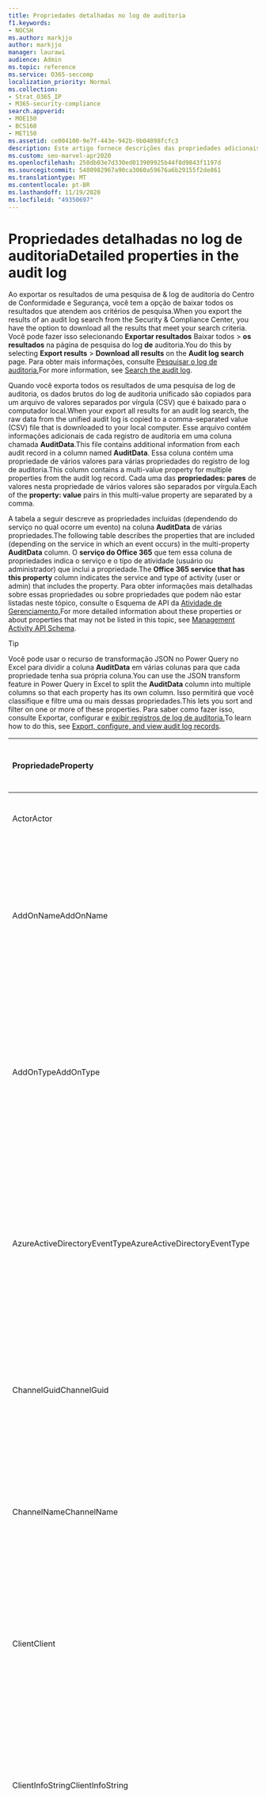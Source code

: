 ```yaml
---
title: Propriedades detalhadas no log de auditoria
f1.keywords:
- NOCSH
ms.author: markjjo
author: markjjo
manager: laurawi
audience: Admin
ms.topic: reference
ms.service: O365-seccomp
localization_priority: Normal
ms.collection:
- Strat_O365_IP
- M365-security-compliance
search.appverid:
- MOE150
- BCS160
- MET150
ms.assetid: ce004100-9e7f-443e-942b-9b04098fcfc3
description: Este artigo fornece descrições das propriedades adicionais incluídas ao exportar resultados para um registro de log de auditoria do Office 365.
ms.custom: seo-marvel-apr2020
ms.openlocfilehash: 250db03e7d330ed013909925b44f8d9843f1197d
ms.sourcegitcommit: 5480982967a90ca3060a59676a6b29155f2de861
ms.translationtype: MT
ms.contentlocale: pt-BR
ms.lasthandoff: 11/19/2020
ms.locfileid: "49350697"
---
```

# <a name="detailed-properties-in-the-audit-log"></a><span data-ttu-id="c4bb5-103">Propriedades detalhadas no log de auditoria</span><span class="sxs-lookup"><span data-stu-id="c4bb5-103">Detailed properties in the audit log</span></span>

<span data-ttu-id="c4bb5-104">Ao exportar os resultados de uma pesquisa de & log de auditoria do Centro de Conformidade e Segurança, você tem a opção de baixar todos os resultados que atendem aos critérios de pesquisa.</span><span class="sxs-lookup"><span data-stu-id="c4bb5-104">When you export the results of an audit log search from the Security & Compliance Center, you have the option to download all the results that meet your search criteria.</span></span> <span data-ttu-id="c4bb5-105">Você pode fazer isso selecionando **Exportar resultados** Baixar todos \> **os resultados** na página de pesquisa do log **de** auditoria.</span><span class="sxs-lookup"><span data-stu-id="c4bb5-105">You do this by selecting **Export results** \> **Download all results** on the **Audit log search** page.</span></span> <span data-ttu-id="c4bb5-106">Para obter mais informações, consulte [Pesquisar o log de auditoria.](search-the-audit-log-in-security-and-compliance.md)</span><span class="sxs-lookup"><span data-stu-id="c4bb5-106">For more information, see [Search the audit log](search-the-audit-log-in-security-and-compliance.md).</span></span>
  
 <span data-ttu-id="c4bb5-107">Quando você exporta todos os resultados de uma pesquisa de log de auditoria, os dados brutos do log de auditoria unificado são copiados para um arquivo de valores separados por vírgula (CSV) que é baixado para o computador local.</span><span class="sxs-lookup"><span data-stu-id="c4bb5-107">When your export all results for an audit log search, the raw data from the unified audit log is copied to a comma-separated value (CSV) file that is downloaded to your local computer.</span></span> <span data-ttu-id="c4bb5-108">Esse arquivo contém informações adicionais de cada registro de auditoria em uma coluna chamada **AuditData**.</span><span class="sxs-lookup"><span data-stu-id="c4bb5-108">This file contains additional information from each audit record in a column named **AuditData**.</span></span> <span data-ttu-id="c4bb5-109">Essa coluna contém uma propriedade de vários valores para várias propriedades do registro de log de auditoria.</span><span class="sxs-lookup"><span data-stu-id="c4bb5-109">This column contains a multi-value property for multiple properties from the audit log record.</span></span> <span data-ttu-id="c4bb5-110">Cada uma das **propriedades: pares** de valores nesta propriedade de vários valores são separados por vírgula.</span><span class="sxs-lookup"><span data-stu-id="c4bb5-110">Each of the **property: value** pairs in this multi-value property are separated by a comma.</span></span> 
  
<span data-ttu-id="c4bb5-111">A tabela a seguir descreve as propriedades incluídas (dependendo do serviço no qual ocorre um evento) na coluna **AuditData** de várias propriedades.</span><span class="sxs-lookup"><span data-stu-id="c4bb5-111">The following table describes the properties that are included (depending on the service in which an event occurs) in the multi-property **AuditData** column.</span></span> <span data-ttu-id="c4bb5-112">O **serviço do Office 365** que tem essa coluna de propriedades indica o serviço e o tipo de atividade (usuário ou administrador) que inclui a propriedade.</span><span class="sxs-lookup"><span data-stu-id="c4bb5-112">The **Office 365 service that has this property** column indicates the service and type of activity (user or admin) that includes the property.</span></span> <span data-ttu-id="c4bb5-113">Para obter informações mais detalhadas sobre essas propriedades ou sobre propriedades que podem não estar listadas neste tópico, consulte o Esquema de API da [Atividade de Gerenciamento.](https://go.microsoft.com/fwlink/p/?LinkId=717993)</span><span class="sxs-lookup"><span data-stu-id="c4bb5-113">For more detailed information about these properties or about properties that may not be listed in this topic, see [Management Activity API Schema](https://go.microsoft.com/fwlink/p/?LinkId=717993).</span></span>
  
> [!TIP]
> <span data-ttu-id="c4bb5-114">Você pode usar o recurso de transformação JSON no Power Query no Excel para dividir a coluna **AuditData** em várias colunas para que cada propriedade tenha sua própria coluna.</span><span class="sxs-lookup"><span data-stu-id="c4bb5-114">You can use the JSON transform feature in Power Query in Excel to split the **AuditData** column into multiple columns so that each property has its own column.</span></span> <span data-ttu-id="c4bb5-115">Isso permitirá que você classifique e filtre uma ou mais dessas propriedades.</span><span class="sxs-lookup"><span data-stu-id="c4bb5-115">This lets you sort and filter on one or more of these properties.</span></span> <span data-ttu-id="c4bb5-116">Para saber como fazer isso, consulte Exportar, configurar e [exibir registros de log de auditoria.](export-view-audit-log-records.md)</span><span class="sxs-lookup"><span data-stu-id="c4bb5-116">To learn how to do this, see [Export, configure, and view audit log records](export-view-audit-log-records.md).</span></span> 
  
|<span data-ttu-id="c4bb5-117">**Propriedade**</span><span class="sxs-lookup"><span data-stu-id="c4bb5-117">**Property**</span></span>|<span data-ttu-id="c4bb5-118">**Descrição**</span><span class="sxs-lookup"><span data-stu-id="c4bb5-118">**Description**</span></span>|<span data-ttu-id="c4bb5-119">**Serviço do Microsoft 365 que tem essa propriedade**</span><span class="sxs-lookup"><span data-stu-id="c4bb5-119">**Microsoft 365 service that has this property**</span></span>|
|:-----|:-----|:-----|
|<span data-ttu-id="c4bb5-120">Actor</span><span class="sxs-lookup"><span data-stu-id="c4bb5-120">Actor</span></span>|<span data-ttu-id="c4bb5-121">O usuário ou a conta de serviço que realizou a ação.</span><span class="sxs-lookup"><span data-stu-id="c4bb5-121">The user or service account that performed the action.</span></span>|<span data-ttu-id="c4bb5-122">Azure Active Directory</span><span class="sxs-lookup"><span data-stu-id="c4bb5-122">Azure Active Directory</span></span>|
|<span data-ttu-id="c4bb5-123">AddOnName</span><span class="sxs-lookup"><span data-stu-id="c4bb5-123">AddOnName</span></span>|<span data-ttu-id="c4bb5-124">O nome de um complemento que foi adicionado, removido ou atualizado em uma equipe.</span><span class="sxs-lookup"><span data-stu-id="c4bb5-124">The name of an add-on that was added, removed, or updated in a team.</span></span> <span data-ttu-id="c4bb5-125">O tipo de complementos no Microsoft Teams é um bot, um conector ou uma guia.</span><span class="sxs-lookup"><span data-stu-id="c4bb5-125">The type of add-ons in Microsoft Teams is a bot, a connector, or a tab.</span></span>|<span data-ttu-id="c4bb5-126">Microsoft Teams</span><span class="sxs-lookup"><span data-stu-id="c4bb5-126">Microsoft Teams</span></span>|
|<span data-ttu-id="c4bb5-127">AddOnType</span><span class="sxs-lookup"><span data-stu-id="c4bb5-127">AddOnType</span></span>|<span data-ttu-id="c4bb5-128">O tipo de um complemento que foi adicionado, removido ou atualizado em uma equipe.</span><span class="sxs-lookup"><span data-stu-id="c4bb5-128">The type of an add-on that was added, removed, or updated in a team.</span></span> <span data-ttu-id="c4bb5-129">Os valores a seguir indicam o tipo de complemento.</span><span class="sxs-lookup"><span data-stu-id="c4bb5-129">The following values indicate the type of add-on.</span></span>  <br/> <span data-ttu-id="c4bb5-130">**1** - Indica um bot.</span><span class="sxs-lookup"><span data-stu-id="c4bb5-130">**1** - Indicates a bot.</span></span><br/> <span data-ttu-id="c4bb5-131">**2** - Indica um conector.</span><span class="sxs-lookup"><span data-stu-id="c4bb5-131">**2** - Indicates a connector.</span></span><br/> <span data-ttu-id="c4bb5-132">**3** - Indica uma guia.</span><span class="sxs-lookup"><span data-stu-id="c4bb5-132">**3** - Indicates a tab.</span></span>|<span data-ttu-id="c4bb5-133">Microsoft Teams</span><span class="sxs-lookup"><span data-stu-id="c4bb5-133">Microsoft Teams</span></span>|
|<span data-ttu-id="c4bb5-134">AzureActiveDirectoryEventType</span><span class="sxs-lookup"><span data-stu-id="c4bb5-134">AzureActiveDirectoryEventType</span></span>|<span data-ttu-id="c4bb5-135">O tipo de evento do Azure Active Directory.</span><span class="sxs-lookup"><span data-stu-id="c4bb5-135">The type of Azure Active Directory event.</span></span> <span data-ttu-id="c4bb5-136">Os valores a seguir indicam o tipo de evento.</span><span class="sxs-lookup"><span data-stu-id="c4bb5-136">The following values indicate the type of event.</span></span>  <br/> <span data-ttu-id="c4bb5-137">**0** - Indica um evento de logon da conta.</span><span class="sxs-lookup"><span data-stu-id="c4bb5-137">**0** - Indicates an account login event.</span></span><br/> <span data-ttu-id="c4bb5-138">**1** - Indica um evento de segurança de aplicativo do Azure.</span><span class="sxs-lookup"><span data-stu-id="c4bb5-138">**1** - Indicates an Azure application security event.</span></span>|<span data-ttu-id="c4bb5-139">Azure Active Directory</span><span class="sxs-lookup"><span data-stu-id="c4bb5-139">Azure Active Directory</span></span>|
|<span data-ttu-id="c4bb5-140">ChannelGuid</span><span class="sxs-lookup"><span data-stu-id="c4bb5-140">ChannelGuid</span></span>|<span data-ttu-id="c4bb5-141">A ID de um canal do Microsoft Teams.</span><span class="sxs-lookup"><span data-stu-id="c4bb5-141">The ID of a Microsoft Teams channel.</span></span> <span data-ttu-id="c4bb5-142">A equipe em que o canal está localizado é identificada pelas **propriedades TeamName** e **TeamGuid.**</span><span class="sxs-lookup"><span data-stu-id="c4bb5-142">The team that the channel is located in is identified by the **TeamName** and **TeamGuid** properties.</span></span>|<span data-ttu-id="c4bb5-143">Microsoft Teams</span><span class="sxs-lookup"><span data-stu-id="c4bb5-143">Microsoft Teams</span></span>|
|<span data-ttu-id="c4bb5-144">ChannelName</span><span class="sxs-lookup"><span data-stu-id="c4bb5-144">ChannelName</span></span>|<span data-ttu-id="c4bb5-145">O nome de um canal do Microsoft Teams.</span><span class="sxs-lookup"><span data-stu-id="c4bb5-145">The name of a Microsoft Teams channel.</span></span> <span data-ttu-id="c4bb5-146">A equipe em que o canal está localizado é identificada pelas **propriedades TeamName** e **TeamGuid.**</span><span class="sxs-lookup"><span data-stu-id="c4bb5-146">The team that the channel is located in is identified by the **TeamName** and **TeamGuid** properties.</span></span>|<span data-ttu-id="c4bb5-147">Microsoft Teams</span><span class="sxs-lookup"><span data-stu-id="c4bb5-147">Microsoft Teams</span></span>|
|<span data-ttu-id="c4bb5-148">Client</span><span class="sxs-lookup"><span data-stu-id="c4bb5-148">Client</span></span>|<span data-ttu-id="c4bb5-149">O dispositivo cliente, o sistema operacional do dispositivo e o navegador do dispositivo usados para o evento de logon (por exemplo, Nokia Lumia 920; Windows Phone 8; IE Mobile 11).</span><span class="sxs-lookup"><span data-stu-id="c4bb5-149">The client device, the device OS, and the device browser used for the login event (for example, Nokia Lumia 920; Windows Phone 8; IE Mobile 11).</span></span>|<span data-ttu-id="c4bb5-150">Azure Active Directory</span><span class="sxs-lookup"><span data-stu-id="c4bb5-150">Azure Active Directory</span></span>|
|<span data-ttu-id="c4bb5-151">ClientInfoString</span><span class="sxs-lookup"><span data-stu-id="c4bb5-151">ClientInfoString</span></span>|<span data-ttu-id="c4bb5-152">Informações sobre o cliente de email que foi usado para executar a operação, como uma versão do navegador, a versão do Outlook e informações do dispositivo móvel</span><span class="sxs-lookup"><span data-stu-id="c4bb5-152">Information about the email client that was used to perform the operation, such as a browser version, Outlook version, and mobile device information</span></span>|<span data-ttu-id="c4bb5-153">Exchange (atividade da caixa de correio)</span><span class="sxs-lookup"><span data-stu-id="c4bb5-153">Exchange (mailbox activity)</span></span>|
|<span data-ttu-id="c4bb5-154">ClientIP</span><span class="sxs-lookup"><span data-stu-id="c4bb5-154">ClientIP</span></span>|<span data-ttu-id="c4bb5-155">O endereço IP do dispositivo que foi usado quando a atividade foi registrada.</span><span class="sxs-lookup"><span data-stu-id="c4bb5-155">The IP address of the device that was used when the activity was logged.</span></span> <span data-ttu-id="c4bb5-156">O endereço IP é exibido em um formato de endereço IPv4 ou IPv6.</span><span class="sxs-lookup"><span data-stu-id="c4bb5-156">The IP address is displayed in either an IPv4 or IPv6 address format.</span></span><br/><br/> <span data-ttu-id="c4bb5-157">Para alguns serviços, o valor exibido nessa propriedade pode ser o endereço IP de um aplicativo confiável (por exemplo, Office em aplicativos Web) chamando o serviço em nome de um usuário e não o endereço IP do dispositivo usado por quem realizou a atividade.</span><span class="sxs-lookup"><span data-stu-id="c4bb5-157">For some services, the value displayed in this property might be the IP address for a trusted application (for example, Office on the web apps) calling into the service on behalf of a user and not the IP address of the device used by person who performed the activity.</span></span> <br/><br/><span data-ttu-id="c4bb5-158">Além disso, para atividade de administrador (ou atividade executada por uma conta do sistema) para eventos relacionados ao Azure Active Directory, o endereço IP não é registrado e o valor da propriedade ClientIP é `null` .</span><span class="sxs-lookup"><span data-stu-id="c4bb5-158">Also, for admin activity (or activity performed by a system account) for Azure Active Directory-related events, the IP address isn't logged and the value for the ClientIP property is `null`.</span></span> |<span data-ttu-id="c4bb5-159">Azure Active Directory, Exchange, SharePoint</span><span class="sxs-lookup"><span data-stu-id="c4bb5-159">Azure Active Directory, Exchange, SharePoint</span></span>|
|<span data-ttu-id="c4bb5-160">CreationTime</span><span class="sxs-lookup"><span data-stu-id="c4bb5-160">CreationTime</span></span>|<span data-ttu-id="c4bb5-161">A data e hora no Tempo Universal Coordenado (UTC) de quando o usuário realizou a atividade.</span><span class="sxs-lookup"><span data-stu-id="c4bb5-161">The date and time in Coordinated Universal Time (UTC) when the user performed the activity.</span></span>|<span data-ttu-id="c4bb5-162">Todos</span><span class="sxs-lookup"><span data-stu-id="c4bb5-162">All</span></span>|
|<span data-ttu-id="c4bb5-163">DestinationFileExtension</span><span class="sxs-lookup"><span data-stu-id="c4bb5-163">DestinationFileExtension</span></span>|<span data-ttu-id="c4bb5-164">A extensão de um arquivo que foi copiado ou movido.</span><span class="sxs-lookup"><span data-stu-id="c4bb5-164">The file extension of a file that is copied or moved.</span></span> <span data-ttu-id="c4bb5-165">Essa propriedade é exibida apenas para as atividades de usuário FileCopied e FileMoved.</span><span class="sxs-lookup"><span data-stu-id="c4bb5-165">This property is displayed only for the FileCopied and FileMoved user activities.</span></span>|<span data-ttu-id="c4bb5-166">SharePoint</span><span class="sxs-lookup"><span data-stu-id="c4bb5-166">SharePoint</span></span>|
|<span data-ttu-id="c4bb5-167">DestinationFileName</span><span class="sxs-lookup"><span data-stu-id="c4bb5-167">DestinationFileName</span></span>|<span data-ttu-id="c4bb5-168">O nome do arquivo é copiado ou movido.</span><span class="sxs-lookup"><span data-stu-id="c4bb5-168">The name of the file is copied or moved.</span></span> <span data-ttu-id="c4bb5-169">Essa propriedade é exibida apenas para as ações FileCopied e FileMoved.</span><span class="sxs-lookup"><span data-stu-id="c4bb5-169">This property is displayed only for the FileCopied and FileMoved actions.</span></span>|<span data-ttu-id="c4bb5-170">SharePoint</span><span class="sxs-lookup"><span data-stu-id="c4bb5-170">SharePoint</span></span>|
|<span data-ttu-id="c4bb5-171">DestinationRelativeUrl</span><span class="sxs-lookup"><span data-stu-id="c4bb5-171">DestinationRelativeUrl</span></span>|<span data-ttu-id="c4bb5-172">A URL da pasta de destino em que um arquivo é copiado ou movido.</span><span class="sxs-lookup"><span data-stu-id="c4bb5-172">The URL of the destination folder where a file is copied or moved.</span></span> <span data-ttu-id="c4bb5-173">A combinação dos valores para **SiteURL**, **DestinationRelativeURL** e a propriedade **DestinationFileName** é igual ao valor da propriedade **ObjectID,** que é o nome do caminho completo para o arquivo que foi copiado.</span><span class="sxs-lookup"><span data-stu-id="c4bb5-173">The combination of the values for the **SiteURL**, the **DestinationRelativeURL**, and the **DestinationFileName** property is the same as the value for the **ObjectID** property, which is the full path name for the file that was copied.</span></span> <span data-ttu-id="c4bb5-174">Essa propriedade é exibida apenas para as atividades de usuário FileCopied e FileMoved.</span><span class="sxs-lookup"><span data-stu-id="c4bb5-174">This property is displayed only for the FileCopied and FileMoved user activities.</span></span>|<span data-ttu-id="c4bb5-175">SharePoint</span><span class="sxs-lookup"><span data-stu-id="c4bb5-175">SharePoint</span></span>|
|<span data-ttu-id="c4bb5-176">EventSource</span><span class="sxs-lookup"><span data-stu-id="c4bb5-176">EventSource</span></span>|<span data-ttu-id="c4bb5-177">Identifica que um evento ocorreu no SharePoint.</span><span class="sxs-lookup"><span data-stu-id="c4bb5-177">Identifies that an event occurred in SharePoint.</span></span> <span data-ttu-id="c4bb5-178">Os valores possíveis **são SharePoint** e **ObjectModel**.</span><span class="sxs-lookup"><span data-stu-id="c4bb5-178">Possible values are **SharePoint** and **ObjectModel**.</span></span>|<span data-ttu-id="c4bb5-179">SharePoint</span><span class="sxs-lookup"><span data-stu-id="c4bb5-179">SharePoint</span></span>|
|<span data-ttu-id="c4bb5-180">ExternalAccess</span><span class="sxs-lookup"><span data-stu-id="c4bb5-180">ExternalAccess</span></span>|<span data-ttu-id="c4bb5-181">Para atividades de administrador do Exchange, especifica se o cmdlet foi executado por um usuário em sua organização, pela equipe de datacenter da Microsoft ou por uma conta de serviço de datacenter ou por um administrador delegado.</span><span class="sxs-lookup"><span data-stu-id="c4bb5-181">For Exchange admin activity, specifies whether the cmdlet was run by a user in your organization, by Microsoft datacenter personnel or a datacenter service account, or by a delegated administrator.</span></span> <span data-ttu-id="c4bb5-182">O valor **Falso** indica que o cmdlet foi executado por alguém em sua organização.</span><span class="sxs-lookup"><span data-stu-id="c4bb5-182">The value **False** indicates that the cmdlet was run by someone in your organization.</span></span> <span data-ttu-id="c4bb5-183">O valor **Verdadeiro** indica que o cmdlet foi executado pela equipe do datacenter, por uma conta de serviço do datacenter ou por um administrador delegado.</span><span class="sxs-lookup"><span data-stu-id="c4bb5-183">The value **True** indicates that the cmdlet was run by datacenter personnel, a datacenter service account, or a delegated administrator.</span></span>  <br/> <span data-ttu-id="c4bb5-184">Para atividades de caixa de correio do Exchange, especifica se uma caixa de correio foi acessada por um usuário fora da sua organização.</span><span class="sxs-lookup"><span data-stu-id="c4bb5-184">For Exchange mailbox activity, specifies whether a mailbox was accessed by a user outside your organization.</span></span>|<span data-ttu-id="c4bb5-185">Exchange</span><span class="sxs-lookup"><span data-stu-id="c4bb5-185">Exchange</span></span>|
|<span data-ttu-id="c4bb5-186">ExtendedProperties</span><span class="sxs-lookup"><span data-stu-id="c4bb5-186">ExtendedProperties</span></span>|<span data-ttu-id="c4bb5-187">As propriedades estendidas de um evento do Azure Active Directory.</span><span class="sxs-lookup"><span data-stu-id="c4bb5-187">The extended properties for an Azure Active Directory event.</span></span>|<span data-ttu-id="c4bb5-188">Azure Active Directory</span><span class="sxs-lookup"><span data-stu-id="c4bb5-188">Azure Active Directory</span></span>|
|<span data-ttu-id="c4bb5-189">ID</span><span class="sxs-lookup"><span data-stu-id="c4bb5-189">ID</span></span>|<span data-ttu-id="c4bb5-190">A ID da entrada do relatório.</span><span class="sxs-lookup"><span data-stu-id="c4bb5-190">The ID of the report entry.</span></span> <span data-ttu-id="c4bb5-191">A ID identifica exclusivamente a entrada do relatório.</span><span class="sxs-lookup"><span data-stu-id="c4bb5-191">The ID uniquely identifies the report entry.</span></span>|<span data-ttu-id="c4bb5-192">Todos</span><span class="sxs-lookup"><span data-stu-id="c4bb5-192">All</span></span>|
|<span data-ttu-id="c4bb5-193">InternalLogonType</span><span class="sxs-lookup"><span data-stu-id="c4bb5-193">InternalLogonType</span></span>|<span data-ttu-id="c4bb5-194">Reservado para uso interno.</span><span class="sxs-lookup"><span data-stu-id="c4bb5-194">Reserved for internal use.</span></span>|<span data-ttu-id="c4bb5-195">Exchange (atividade da caixa de correio)</span><span class="sxs-lookup"><span data-stu-id="c4bb5-195">Exchange (mailbox activity)</span></span>|
|<span data-ttu-id="c4bb5-196">ItemType</span><span class="sxs-lookup"><span data-stu-id="c4bb5-196">ItemType</span></span>|<span data-ttu-id="c4bb5-197">O tipo de objeto que foi acessado ou modificado.</span><span class="sxs-lookup"><span data-stu-id="c4bb5-197">The type of object that was accessed or modified.</span></span> <span data-ttu-id="c4bb5-198">Os valores **possíveis incluem File**, **Folder**, **Web**, **Site**, **Tenant** e **DocumentLibrary**.</span><span class="sxs-lookup"><span data-stu-id="c4bb5-198">Possible values include **File**, **Folder**, **Web**, **Site**, **Tenant**, and **DocumentLibrary**.</span></span>|<span data-ttu-id="c4bb5-199">SharePoint</span><span class="sxs-lookup"><span data-stu-id="c4bb5-199">SharePoint</span></span>|
|<span data-ttu-id="c4bb5-200">LoginStatus</span><span class="sxs-lookup"><span data-stu-id="c4bb5-200">LoginStatus</span></span>|<span data-ttu-id="c4bb5-201">Identifica falhas de logon que podem ter ocorrido.</span><span class="sxs-lookup"><span data-stu-id="c4bb5-201">Identifies login failures that might have occurred.</span></span>|<span data-ttu-id="c4bb5-202">Azure Active Directory</span><span class="sxs-lookup"><span data-stu-id="c4bb5-202">Azure Active Directory</span></span>|
|<span data-ttu-id="c4bb5-203">LogonType</span><span class="sxs-lookup"><span data-stu-id="c4bb5-203">LogonType</span></span>|<span data-ttu-id="c4bb5-204">O tipo de acesso à caixa de correio.</span><span class="sxs-lookup"><span data-stu-id="c4bb5-204">The type of mailbox access.</span></span> <span data-ttu-id="c4bb5-205">Os seguintes valores indicam o tipo de usuário que acessou a caixa de correio.</span><span class="sxs-lookup"><span data-stu-id="c4bb5-205">The following values indicate the type of user who accessed the mailbox.</span></span>  <br/><br/> <span data-ttu-id="c4bb5-206">**0** - Indica um proprietário de caixa de correio.</span><span class="sxs-lookup"><span data-stu-id="c4bb5-206">**0** - Indicates a mailbox owner.</span></span><br/> <span data-ttu-id="c4bb5-207">**1** - Indica um administrador.</span><span class="sxs-lookup"><span data-stu-id="c4bb5-207">**1** - Indicates an administrator.</span></span><br/> <span data-ttu-id="c4bb5-208">**2** - Indica um representante.</span><span class="sxs-lookup"><span data-stu-id="c4bb5-208">**2** - Indicates a delegate.</span></span> <br/><span data-ttu-id="c4bb5-209">**3** - Indica o serviço de transporte no datacenter da Microsoft.</span><span class="sxs-lookup"><span data-stu-id="c4bb5-209">**3** - Indicates the transport service in the Microsoft datacenter.</span></span><br/> <span data-ttu-id="c4bb5-210">**4** - Indica uma conta de serviço no datacenter da Microsoft.</span><span class="sxs-lookup"><span data-stu-id="c4bb5-210">**4** - Indicates a   service account in the Microsoft datacenter.</span></span> <br/><span data-ttu-id="c4bb5-211">**6** - Indica um administrador delegado.</span><span class="sxs-lookup"><span data-stu-id="c4bb5-211">**6** - Indicates a delegated administrator.</span></span>|<span data-ttu-id="c4bb5-212">Exchange (atividade da caixa de correio)</span><span class="sxs-lookup"><span data-stu-id="c4bb5-212">Exchange (mailbox activity)</span></span>|
|<span data-ttu-id="c4bb5-213">MailboxGuid</span><span class="sxs-lookup"><span data-stu-id="c4bb5-213">MailboxGuid</span></span>|<span data-ttu-id="c4bb5-214">O GUID do Exchange da caixa de correio que foi acessada.</span><span class="sxs-lookup"><span data-stu-id="c4bb5-214">The Exchange GUID of the mailbox that was accessed.</span></span>|<span data-ttu-id="c4bb5-215">Exchange (atividade da caixa de correio)</span><span class="sxs-lookup"><span data-stu-id="c4bb5-215">Exchange (mailbox activity)</span></span>|
|<span data-ttu-id="c4bb5-216">MailboxOwnerUPN</span><span class="sxs-lookup"><span data-stu-id="c4bb5-216">MailboxOwnerUPN</span></span>|<span data-ttu-id="c4bb5-217">O endereço de email da pessoa que possui a caixa de correio que foi acessada.</span><span class="sxs-lookup"><span data-stu-id="c4bb5-217">The email address of the person who owns the mailbox that was accessed.</span></span>|<span data-ttu-id="c4bb5-218">Exchange (atividade da caixa de correio)</span><span class="sxs-lookup"><span data-stu-id="c4bb5-218">Exchange (mailbox activity)</span></span>|
|<span data-ttu-id="c4bb5-219">Members</span><span class="sxs-lookup"><span data-stu-id="c4bb5-219">Members</span></span>|<span data-ttu-id="c4bb5-220">Lista os usuários que foram adicionados ou removidos de uma equipe.</span><span class="sxs-lookup"><span data-stu-id="c4bb5-220">Lists the users that have been added or removed from a team.</span></span> <span data-ttu-id="c4bb5-221">Os valores a seguir indicam o tipo de função atribuída ao usuário.</span><span class="sxs-lookup"><span data-stu-id="c4bb5-221">The following values indicate the Role type assigned to the user.</span></span>  <br/><br/> <span data-ttu-id="c4bb5-222">**1** - Indica a função de Proprietário.</span><span class="sxs-lookup"><span data-stu-id="c4bb5-222">**1** - Indicates  the Owner role.</span></span><br/> <span data-ttu-id="c4bb5-223">**2** – Indica a função de Membro.</span><span class="sxs-lookup"><span data-stu-id="c4bb5-223">**2** - Indicates the Member role.</span></span><br/> <span data-ttu-id="c4bb5-224">**3** – Indica a função de Convidado.</span><span class="sxs-lookup"><span data-stu-id="c4bb5-224">**3** - Indicates the Guest role.</span></span> <br/><br/><span data-ttu-id="c4bb5-225">A propriedade Membros inclui também o nome da sua organização e o endereço de email do membro.</span><span class="sxs-lookup"><span data-stu-id="c4bb5-225">The Members property also includes the name of your organization, and the member's email address.</span></span>|<span data-ttu-id="c4bb5-226">Microsoft Teams</span><span class="sxs-lookup"><span data-stu-id="c4bb5-226">Microsoft Teams</span></span>|
|<span data-ttu-id="c4bb5-227">ModifiedProperties (Name, NewValue, OldValue)</span><span class="sxs-lookup"><span data-stu-id="c4bb5-227">ModifiedProperties (Name, NewValue, OldValue)</span></span>|<span data-ttu-id="c4bb5-228">A propriedade está incluída para eventos de administrador, como adicionar um usuário como membro de um site ou grupo de administradores de um conjunto de sites.</span><span class="sxs-lookup"><span data-stu-id="c4bb5-228">The property is included for admin events, such as adding a user as a member of a site or a site collection admin group.</span></span> <span data-ttu-id="c4bb5-229">A propriedade inclui o nome da propriedade que foi modificada (por exemplo, o grupo Administrador do Site) o novo valor da propriedade modificada (como o usuário que foi adicionado como administrador do site e o valor anterior do objeto modificado.</span><span class="sxs-lookup"><span data-stu-id="c4bb5-229">The property includes the name of the property that was modified (for example, the Site Admin group) the new value of the modified property (such the user who was added as a site admin, and the previous value of the modified object.</span></span>|<span data-ttu-id="c4bb5-230">Todos (atividade do administrador)</span><span class="sxs-lookup"><span data-stu-id="c4bb5-230">All (admin activity)</span></span>|
|<span data-ttu-id="c4bb5-231">ObjectId</span><span class="sxs-lookup"><span data-stu-id="c4bb5-231">ObjectId</span></span>|<span data-ttu-id="c4bb5-232">Para o log de auditoria do administrador do Exchange, o nome do objeto que foi modificado pelo cmdlet.</span><span class="sxs-lookup"><span data-stu-id="c4bb5-232">For Exchange admin audit logging, the name of the object that was modified by the cmdlet.</span></span>  <br/> <span data-ttu-id="c4bb5-233">Para atividades do SharePoint, o nome do caminho da URL completo do arquivo ou pasta acessado por um usuário.</span><span class="sxs-lookup"><span data-stu-id="c4bb5-233">For SharePoint activity, the full URL path name of the file or folder accessed by a user.</span></span>  <br/> <span data-ttu-id="c4bb5-234">Para a atividade do Azure AD, o nome da conta de usuário que foi modificada.</span><span class="sxs-lookup"><span data-stu-id="c4bb5-234">For Azure AD activity, the name of the user account that was modified.</span></span>|<span data-ttu-id="c4bb5-235">Todos</span><span class="sxs-lookup"><span data-stu-id="c4bb5-235">All</span></span>|
|<span data-ttu-id="c4bb5-236">Operation</span><span class="sxs-lookup"><span data-stu-id="c4bb5-236">Operation</span></span>|<span data-ttu-id="c4bb5-237">O nome do usuário ou atividade administrativa.</span><span class="sxs-lookup"><span data-stu-id="c4bb5-237">The name of the user or admin activity.</span></span> <span data-ttu-id="c4bb5-238">O valor dessa propriedade corresponde ao valor que foi selecionado na lista de **Atividades.**</span><span class="sxs-lookup"><span data-stu-id="c4bb5-238">The value of this property corresponds to the value that was selected in the **Activities** drop down list.</span></span> <span data-ttu-id="c4bb5-239">Se **Mostrar resultados de todas as atividades** tiver sido selecionado, o relatório incluirá entradas para todas as atividades de usuários e administradores para todos os serviços.</span><span class="sxs-lookup"><span data-stu-id="c4bb5-239">If **Show results for all activities** was selected, the report will included entries for all user and admin activities for all services.</span></span> <span data-ttu-id="c4bb5-240">Para uma descrição das operações/atividades registradas no log  de auditoria, consulte a guia Atividades auditadas em Pesquisar o log de auditoria no [Office 365.](search-the-audit-log-in-security-and-compliance.md)</span><span class="sxs-lookup"><span data-stu-id="c4bb5-240">For a description of the operations/activities that are logged in the audit log, see the **Audited activities** tab in [Search the audit log in the Office 365](search-the-audit-log-in-security-and-compliance.md).</span></span>  <br/> <span data-ttu-id="c4bb5-241">Para a atividade de administração do Exchange, essa propriedade identifica o nome do cmdlet que foi executado.</span><span class="sxs-lookup"><span data-stu-id="c4bb5-241">For Exchange admin activity, this property identifies the name of the cmdlet that was run.</span></span>|<span data-ttu-id="c4bb5-242">Todos</span><span class="sxs-lookup"><span data-stu-id="c4bb5-242">All</span></span>|
|<span data-ttu-id="c4bb5-243">OrganizationId</span><span class="sxs-lookup"><span data-stu-id="c4bb5-243">OrganizationId</span></span>|<span data-ttu-id="c4bb5-244">O GUID da sua organização.</span><span class="sxs-lookup"><span data-stu-id="c4bb5-244">The GUID for your organization.</span></span>|<span data-ttu-id="c4bb5-245">Todos</span><span class="sxs-lookup"><span data-stu-id="c4bb5-245">All</span></span>|
|<span data-ttu-id="c4bb5-246">Path</span><span class="sxs-lookup"><span data-stu-id="c4bb5-246">Path</span></span>|<span data-ttu-id="c4bb5-247">O nome da pasta da caixa de correio em que a mensagem que foi acessada está localizada.</span><span class="sxs-lookup"><span data-stu-id="c4bb5-247">The name of the mailbox folder where the message that was accessed is located.</span></span> <span data-ttu-id="c4bb5-248">Essa propriedade também identifica a pasta onde uma mensagem é criada ou copiada/movida para.</span><span class="sxs-lookup"><span data-stu-id="c4bb5-248">This property also identifies the folder a where a message is created in or copied/moved to.</span></span>|<span data-ttu-id="c4bb5-249">Exchange (atividade da caixa de correio)</span><span class="sxs-lookup"><span data-stu-id="c4bb5-249">Exchange (mailbox activity)</span></span>|
|<span data-ttu-id="c4bb5-250">Parâmetros</span><span class="sxs-lookup"><span data-stu-id="c4bb5-250">Parameters</span></span>|<span data-ttu-id="c4bb5-251">Para a atividade de administração do Exchange, o nome e o valor de todos os parâmetros que foram usados com o cmdlet identificado na propriedade Operation.</span><span class="sxs-lookup"><span data-stu-id="c4bb5-251">For Exchange admin activity, the name and value for all parameters that were used with the cmdlet that is identified in the Operation property.</span></span>|<span data-ttu-id="c4bb5-252">Exchange (atividade do administrador)</span><span class="sxs-lookup"><span data-stu-id="c4bb5-252">Exchange (admin activity)</span></span>|
|<span data-ttu-id="c4bb5-253">RecordType</span><span class="sxs-lookup"><span data-stu-id="c4bb5-253">RecordType</span></span>|<span data-ttu-id="c4bb5-254">O tipo de operação indicado pelo registro.</span><span class="sxs-lookup"><span data-stu-id="c4bb5-254">The type of operation indicated by the record.</span></span> <span data-ttu-id="c4bb5-255">Essa propriedade indica o serviço ou recurso em que a operação foi disparada.</span><span class="sxs-lookup"><span data-stu-id="c4bb5-255">This property indicates the service or feature that the operation was triggered in.</span></span> <span data-ttu-id="c4bb5-256">Para uma lista de tipos de registro e seu valor ENUM correspondente (que é o valor exibido na propriedade **RecordType** em um registro de auditoria), consulte [Audit log record type](https://docs.microsoft.com/office/office-365-management-api/office-365-management-activity-api-schema#auditlogrecordtype).</span><span class="sxs-lookup"><span data-stu-id="c4bb5-256">For a list of record types and their corresponding ENUM value (which is the value displayed in the **RecordType** property in an audit record), see [Audit log record type](https://docs.microsoft.com/office/office-365-management-api/office-365-management-activity-api-schema#auditlogrecordtype).</span></span>| 
|<span data-ttu-id="c4bb5-257">ResultStatus</span><span class="sxs-lookup"><span data-stu-id="c4bb5-257">ResultStatus</span></span>|<span data-ttu-id="c4bb5-258">Indica se a ação (especificada na propriedade **Operation)** foi bem-sucedida ou não.</span><span class="sxs-lookup"><span data-stu-id="c4bb5-258">Indicates whether the action (specified in the **Operation** property) was successful or not.</span></span>  <br/> <span data-ttu-id="c4bb5-259">Para a atividade de administração do Exchange, o valor é **True** (bem-sucedido) ou **False** (falhou).</span><span class="sxs-lookup"><span data-stu-id="c4bb5-259">For Exchange admin activity, the value is either **True** (successful) or **False** (failed).</span></span>|<span data-ttu-id="c4bb5-260">Todos</span><span class="sxs-lookup"><span data-stu-id="c4bb5-260">All</span></span>  <br/>|
|<span data-ttu-id="c4bb5-261">SecurityComplianceCenterEventType</span><span class="sxs-lookup"><span data-stu-id="c4bb5-261">SecurityComplianceCenterEventType</span></span>|<span data-ttu-id="c4bb5-262">Indica que a atividade foi um evento do Centro de Conformidade & segurança.</span><span class="sxs-lookup"><span data-stu-id="c4bb5-262">Indicates that the activity was a Security & Compliance Center event.</span></span> <span data-ttu-id="c4bb5-263">Todas as & do Centro de Conformidade e Segurança terão o valor **0** para essa propriedade.</span><span class="sxs-lookup"><span data-stu-id="c4bb5-263">All Security & Compliance Center activities will have a value of **0** for this property.</span></span>|<span data-ttu-id="c4bb5-264">Centro de conformidade e segurança</span><span class="sxs-lookup"><span data-stu-id="c4bb5-264">Security & Compliance Center</span></span>|
|<span data-ttu-id="c4bb5-265">SharingType</span><span class="sxs-lookup"><span data-stu-id="c4bb5-265">SharingType</span></span>|<span data-ttu-id="c4bb5-266">O tipo de permissões de compartilhamento que foi atribuída ao usuário com o qual o recurso foi compartilhado.</span><span class="sxs-lookup"><span data-stu-id="c4bb5-266">The type of sharing permissions that was assigned to the user that the resource was shared with.</span></span> <span data-ttu-id="c4bb5-267">Esse usuário é identificado na **propriedade UserSharedWith.**</span><span class="sxs-lookup"><span data-stu-id="c4bb5-267">This user is identified in the **UserSharedWith** property.</span></span>|<span data-ttu-id="c4bb5-268">SharePoint</span><span class="sxs-lookup"><span data-stu-id="c4bb5-268">SharePoint</span></span>|
|<span data-ttu-id="c4bb5-269">Site</span><span class="sxs-lookup"><span data-stu-id="c4bb5-269">Site</span></span>|<span data-ttu-id="c4bb5-270">O GUID do site onde o arquivo ou pasta acessado pelo usuário está localizado.</span><span class="sxs-lookup"><span data-stu-id="c4bb5-270">The GUID of the site where the file or folder accessed by the user is located.</span></span>|<span data-ttu-id="c4bb5-271">SharePoint</span><span class="sxs-lookup"><span data-stu-id="c4bb5-271">SharePoint</span></span>|
|<span data-ttu-id="c4bb5-272">SiteUrl</span><span class="sxs-lookup"><span data-stu-id="c4bb5-272">SiteUrl</span></span>|<span data-ttu-id="c4bb5-273">A URL do site onde o arquivo ou pasta acessado pelo usuário está localizado.</span><span class="sxs-lookup"><span data-stu-id="c4bb5-273">The URL of the site where the file or folder accessed by the user is located.</span></span>|<span data-ttu-id="c4bb5-274">SharePoint</span><span class="sxs-lookup"><span data-stu-id="c4bb5-274">SharePoint</span></span>|
|<span data-ttu-id="c4bb5-275">SourceFileExtension</span><span class="sxs-lookup"><span data-stu-id="c4bb5-275">SourceFileExtension</span></span>|<span data-ttu-id="c4bb5-276">A extensão do arquivo que foi acessado pelo usuário.</span><span class="sxs-lookup"><span data-stu-id="c4bb5-276">The file extension of the file that was accessed by the user.</span></span> <span data-ttu-id="c4bb5-277">Esta propriedade fica em branco se o objeto que foi acessado for uma pasta.</span><span class="sxs-lookup"><span data-stu-id="c4bb5-277">This property is blank if the object that was accessed is a folder.</span></span>|<span data-ttu-id="c4bb5-278">SharePoint</span><span class="sxs-lookup"><span data-stu-id="c4bb5-278">SharePoint</span></span>|
|<span data-ttu-id="c4bb5-279">SourceFileName</span><span class="sxs-lookup"><span data-stu-id="c4bb5-279">SourceFileName</span></span>|<span data-ttu-id="c4bb5-280">O nome do arquivo ou pasta acessado pelo usuário.</span><span class="sxs-lookup"><span data-stu-id="c4bb5-280">The name of the file or folder accessed by the user.</span></span>|<span data-ttu-id="c4bb5-281">SharePoint</span><span class="sxs-lookup"><span data-stu-id="c4bb5-281">SharePoint</span></span>|
|<span data-ttu-id="c4bb5-282">SourceRelativeUrl</span><span class="sxs-lookup"><span data-stu-id="c4bb5-282">SourceRelativeUrl</span></span>|<span data-ttu-id="c4bb5-283">O URL da pasta que contém o arquivo acessado pelo usuário.</span><span class="sxs-lookup"><span data-stu-id="c4bb5-283">The URL of the folder that contains the file accessed by the user.</span></span> <span data-ttu-id="c4bb5-284">A combinação dos valores para **SiteURL**, **SourceRelativeURL** e a propriedade **SourceFileName** é igual ao valor da propriedade **ObjectID,** que é o nome do caminho completo para o arquivo acessado pelo usuário.</span><span class="sxs-lookup"><span data-stu-id="c4bb5-284">The combination of the values for the **SiteURL**, the **SourceRelativeURL**, and the **SourceFileName** property is the same as the value for the **ObjectID** property, which is the full path name for the file accessed by the user.</span></span>|<span data-ttu-id="c4bb5-285">SharePoint</span><span class="sxs-lookup"><span data-stu-id="c4bb5-285">SharePoint</span></span>|
|<span data-ttu-id="c4bb5-286">Assunto</span><span class="sxs-lookup"><span data-stu-id="c4bb5-286">Subject</span></span>|<span data-ttu-id="c4bb5-287">A linha de assunto da mensagem que foi acessada.</span><span class="sxs-lookup"><span data-stu-id="c4bb5-287">The subject line of the message that was accessed.</span></span>|<span data-ttu-id="c4bb5-288">Exchange (atividade da caixa de correio)</span><span class="sxs-lookup"><span data-stu-id="c4bb5-288">Exchange (mailbox activity)</span></span>|
|<span data-ttu-id="c4bb5-289">TabType</span><span class="sxs-lookup"><span data-stu-id="c4bb5-289">TabType</span></span>| <span data-ttu-id="c4bb5-290">O tipo de guia adicionado, removido ou atualizado em uma equipe.</span><span class="sxs-lookup"><span data-stu-id="c4bb5-290">The type of tab added, removed, or updated in a team.</span></span> <span data-ttu-id="c4bb5-291">Os valores possíveis para esta propriedade são:</span><span class="sxs-lookup"><span data-stu-id="c4bb5-291">The possible values for this property are:</span></span>  <br/><br/> <span data-ttu-id="c4bb5-292">**Pino do Excel** - uma guia do Excel.</span><span class="sxs-lookup"><span data-stu-id="c4bb5-292">**Excel pin** - An Excel tab.</span></span>  <br/> <span data-ttu-id="c4bb5-293">**Extensão** - Todos os aplicativos de terceiros e de terceiros; como o Agendamento de Classe, VSTS e Formulários.</span><span class="sxs-lookup"><span data-stu-id="c4bb5-293">**Extension** - All first-party and third-party apps; such as Class Schedule, VSTS, and Forms.</span></span>  <br/> <span data-ttu-id="c4bb5-294">**Observações** - guia do OneNote.</span><span class="sxs-lookup"><span data-stu-id="c4bb5-294">**Notes** - OneNote tab.</span></span>  <br/> <span data-ttu-id="c4bb5-295">**Pdfpin** - Uma guia PDF.</span><span class="sxs-lookup"><span data-stu-id="c4bb5-295">**Pdfpin** - A PDF tab.</span></span>  <br/> <span data-ttu-id="c4bb5-296">**Powerbi** - Uma guia do Power BI.</span><span class="sxs-lookup"><span data-stu-id="c4bb5-296">**Powerbi** - A Power BI tab.</span></span>  <br/> <span data-ttu-id="c4bb5-297">**Powerpointpin** - Uma guia do PowerPoint.</span><span class="sxs-lookup"><span data-stu-id="c4bb5-297">**Powerpointpin** - A PowerPoint tab.</span></span>  <br/> <span data-ttu-id="c4bb5-298">**Sharepointfiles** - Uma guia do SharePoint.</span><span class="sxs-lookup"><span data-stu-id="c4bb5-298">**Sharepointfiles** - A SharePoint tab.</span></span>  <br/> <span data-ttu-id="c4bb5-299">**Página da Web** - Uma guia de site fixado.</span><span class="sxs-lookup"><span data-stu-id="c4bb5-299">**Webpage** - A pinned website tab.</span></span>  <br/> <span data-ttu-id="c4bb5-300">**Guia Wiki** - Uma guia wiki.</span><span class="sxs-lookup"><span data-stu-id="c4bb5-300">**Wiki-tab** - A wiki tab.</span></span>  <br/> <span data-ttu-id="c4bb5-301">**Wordpin** - Uma guia do Word.</span><span class="sxs-lookup"><span data-stu-id="c4bb5-301">**Wordpin** - A Word tab.</span></span>|<span data-ttu-id="c4bb5-302">Microsoft Teams</span><span class="sxs-lookup"><span data-stu-id="c4bb5-302">Microsoft Teams</span></span>|
|<span data-ttu-id="c4bb5-303">Target</span><span class="sxs-lookup"><span data-stu-id="c4bb5-303">Target</span></span>|<span data-ttu-id="c4bb5-304">O usuário em que a ação (identificada na **propriedade Operation)** foi executada.</span><span class="sxs-lookup"><span data-stu-id="c4bb5-304">The user that the action (identified in the **Operation** property) was performed on.</span></span> <span data-ttu-id="c4bb5-305">Por exemplo, se um usuário convidado for adicionado ao SharePoint ou ao Microsoft Team, esse usuário será listado nessa propriedade.</span><span class="sxs-lookup"><span data-stu-id="c4bb5-305">For example, if a guest user is added to SharePoint or a Microsoft Team, that user would be listed in this property.</span></span>|<span data-ttu-id="c4bb5-306">Azure Active Directory</span><span class="sxs-lookup"><span data-stu-id="c4bb5-306">Azure Active Directory</span></span>|
|<span data-ttu-id="c4bb5-307">TeamGuid</span><span class="sxs-lookup"><span data-stu-id="c4bb5-307">TeamGuid</span></span>|<span data-ttu-id="c4bb5-308">A ID de uma equipe no Microsoft Teams.</span><span class="sxs-lookup"><span data-stu-id="c4bb5-308">The ID of a team in Microsoft Teams.</span></span>|<span data-ttu-id="c4bb5-309">Microsoft Teams</span><span class="sxs-lookup"><span data-stu-id="c4bb5-309">Microsoft Teams</span></span>|
|<span data-ttu-id="c4bb5-310">TeamName</span><span class="sxs-lookup"><span data-stu-id="c4bb5-310">TeamName</span></span>|<span data-ttu-id="c4bb5-311">O nome de uma equipe no Microsoft Teams.</span><span class="sxs-lookup"><span data-stu-id="c4bb5-311">The name of a team in Microsoft Teams.</span></span>|<span data-ttu-id="c4bb5-312">Microsoft Teams</span><span class="sxs-lookup"><span data-stu-id="c4bb5-312">Microsoft Teams</span></span>|
|<span data-ttu-id="c4bb5-313">UserAgent</span><span class="sxs-lookup"><span data-stu-id="c4bb5-313">UserAgent</span></span>|<span data-ttu-id="c4bb5-314">Informações sobre o navegador do usuário.</span><span class="sxs-lookup"><span data-stu-id="c4bb5-314">Information about the user's browser.</span></span> <span data-ttu-id="c4bb5-315">Essas informações são fornecidas pelo navegador.</span><span class="sxs-lookup"><span data-stu-id="c4bb5-315">This information is provided by the browser.</span></span>|<span data-ttu-id="c4bb5-316">SharePoint</span><span class="sxs-lookup"><span data-stu-id="c4bb5-316">SharePoint</span></span>|
|<span data-ttu-id="c4bb5-317">UserDomain</span><span class="sxs-lookup"><span data-stu-id="c4bb5-317">UserDomain</span></span>|<span data-ttu-id="c4bb5-318">Informações de identidade sobre a organização locatária do usuário (ator) que realizou a ação.</span><span class="sxs-lookup"><span data-stu-id="c4bb5-318">Identity information about the tenant organization of the user (actor) who performed the action.</span></span>|<span data-ttu-id="c4bb5-319">Azure Active Directory</span><span class="sxs-lookup"><span data-stu-id="c4bb5-319">Azure Active Directory</span></span>|
|<span data-ttu-id="c4bb5-320">UserId</span><span class="sxs-lookup"><span data-stu-id="c4bb5-320">UserId</span></span>|<span data-ttu-id="c4bb5-321">O usuário que realizou a ação (especificada na propriedade **Operation)** que resultou no registro sendo registrado.</span><span class="sxs-lookup"><span data-stu-id="c4bb5-321">The user who performed the action (specified in the **Operation** property) that resulted in the record being logged.</span></span> <span data-ttu-id="c4bb5-322">Registros de auditoria para atividades executadas por contas do sistema (como SHAREPOINT\system ou NT AUTHORITY\SYSTEM) também são incluídos no log de auditoria.</span><span class="sxs-lookup"><span data-stu-id="c4bb5-322">Audit records for activity performed by system accounts (such as SHAREPOINT\system or NT AUTHORITY\SYSTEM) are also included in the audit log.</span></span> <span data-ttu-id="c4bb5-323">Outro valor comum para a propriedade UserId é app@sharepoint.</span><span class="sxs-lookup"><span data-stu-id="c4bb5-323">Another common value for the UserId property is app@sharepoint.</span></span> <span data-ttu-id="c4bb5-324">Isso indica que o "usuário" recebeu permissões no SharePoint para executar ações em toda a organização (como pesquisar em um site do SharePoint ou em uma conta do OneDrive) em nome de um usuário, administrador ou serviço.</span><span class="sxs-lookup"><span data-stu-id="c4bb5-324">This indicates that the "user" who performed the activity was an application that has the necessary permissions in SharePoint to perform organization-wide actions (such as search a SharePoint site or OneDrive account) on behalf of a user, admin, or service.</span></span> <span data-ttu-id="c4bb5-325">Para saber mais, confira o usuário [app\@sharepoint em registros de auditoria](search-the-audit-log-in-security-and-compliance.md#the-appsharepoint-user-in-audit-records).</span><span class="sxs-lookup"><span data-stu-id="c4bb5-325">For more information, see [The app\@sharepoint user in audit records](search-the-audit-log-in-security-and-compliance.md#the-appsharepoint-user-in-audit-records).</span></span> |<span data-ttu-id="c4bb5-326">Todos</span><span class="sxs-lookup"><span data-stu-id="c4bb5-326">All</span></span>|
|<span data-ttu-id="c4bb5-327">UserKey</span><span class="sxs-lookup"><span data-stu-id="c4bb5-327">UserKey</span></span>|<span data-ttu-id="c4bb5-328">Uma ID alternativa para o usuário identificado na **propriedade UserID.**</span><span class="sxs-lookup"><span data-stu-id="c4bb5-328">An alternative ID for the user identified in the **UserID** property.</span></span> <span data-ttu-id="c4bb5-329">Por exemplo, essa propriedade é preenchida com a ID exclusiva do passaporte (PUID) para eventos executados pelos usuários no SharePoint.</span><span class="sxs-lookup"><span data-stu-id="c4bb5-329">For example, this property is populated with the passport unique ID (PUID) for events performed by users in SharePoint.</span></span> <span data-ttu-id="c4bb5-330">Essa propriedade também pode especificar o mesmo valor que a **propriedade UserID** para eventos que ocorrem em outros serviços e eventos executados por contas do sistema.</span><span class="sxs-lookup"><span data-stu-id="c4bb5-330">This property also might specify the same value as the **UserID** property for events occurring in other services and events performed by system accounts.</span></span>|<span data-ttu-id="c4bb5-331">Todos</span><span class="sxs-lookup"><span data-stu-id="c4bb5-331">All</span></span>|
|<span data-ttu-id="c4bb5-332">UserSharedWith</span><span class="sxs-lookup"><span data-stu-id="c4bb5-332">UserSharedWith</span></span>|<span data-ttu-id="c4bb5-333">O usuário com o qual um recurso foi compartilhado.</span><span class="sxs-lookup"><span data-stu-id="c4bb5-333">The user that a resource was shared with.</span></span> <span data-ttu-id="c4bb5-334">Essa propriedade será incluída se o valor da propriedade **Operation** for **SharingSet**.</span><span class="sxs-lookup"><span data-stu-id="c4bb5-334">This property is included if the value for the **Operation** property is **SharingSet**.</span></span> <span data-ttu-id="c4bb5-335">Esse usuário também está listado na **coluna Compartilhado com** no relatório.</span><span class="sxs-lookup"><span data-stu-id="c4bb5-335">This user is also listed in the **Shared with** column in the report.</span></span>|<span data-ttu-id="c4bb5-336">SharePoint</span><span class="sxs-lookup"><span data-stu-id="c4bb5-336">SharePoint</span></span>|
|<span data-ttu-id="c4bb5-337">UserType</span><span class="sxs-lookup"><span data-stu-id="c4bb5-337">UserType</span></span>|<span data-ttu-id="c4bb5-338">O tipo de usuário que executou a operação.</span><span class="sxs-lookup"><span data-stu-id="c4bb5-338">The type of user that performed the operation.</span></span> <span data-ttu-id="c4bb5-339">Os seguintes valores indicam o tipo de usuário.</span><span class="sxs-lookup"><span data-stu-id="c4bb5-339">The following values indicate the user type.</span></span> <br/> <br/> <span data-ttu-id="c4bb5-340">**0** - Um usuário normal.</span><span class="sxs-lookup"><span data-stu-id="c4bb5-340">**0** - A regular user.</span></span> <br/><span data-ttu-id="c4bb5-341">**2** - Um administrador em sua organização do Microsoft 365. <sup>1</sup></span><span class="sxs-lookup"><span data-stu-id="c4bb5-341">**2** - An administrator in your Microsoft 365 organization.<sup>1</sup></span></span> <br/><span data-ttu-id="c4bb5-342">**3** - Um administrador de datacenter da Microsoft ou uma conta do sistema de datacenter.</span><span class="sxs-lookup"><span data-stu-id="c4bb5-342">**3** - A Microsoft datacenter administrator or datacenter system account.</span></span> <br/><span data-ttu-id="c4bb5-343">**4** - Uma conta do sistema.</span><span class="sxs-lookup"><span data-stu-id="c4bb5-343">**4** - A system account.</span></span> <br/><span data-ttu-id="c4bb5-344">**5** - Um aplicativo.</span><span class="sxs-lookup"><span data-stu-id="c4bb5-344">**5** - An application.</span></span> <br/><span data-ttu-id="c4bb5-345">**6** - Uma entidade de serviço.</span><span class="sxs-lookup"><span data-stu-id="c4bb5-345">**6** - A service principal.</span></span><br/><span data-ttu-id="c4bb5-346">**7** - Uma política personalizada.</span><span class="sxs-lookup"><span data-stu-id="c4bb5-346">**7** - A custom policy.</span></span><br/><span data-ttu-id="c4bb5-347">**8** - Uma política do sistema.</span><span class="sxs-lookup"><span data-stu-id="c4bb5-347">**8** - A system policy.</span></span>|<span data-ttu-id="c4bb5-348">Todos</span><span class="sxs-lookup"><span data-stu-id="c4bb5-348">All</span></span>|
|<span data-ttu-id="c4bb5-349">Versão</span><span class="sxs-lookup"><span data-stu-id="c4bb5-349">Version</span></span>|<span data-ttu-id="c4bb5-350">Indica o número da versão da atividade (identificada pela **propriedade Operation)** que está registrada.</span><span class="sxs-lookup"><span data-stu-id="c4bb5-350">Indicates the version number of the activity (identified by the **Operation** property) that's logged.</span></span>|<span data-ttu-id="c4bb5-351">Todos</span><span class="sxs-lookup"><span data-stu-id="c4bb5-351">All</span></span>|
|<span data-ttu-id="c4bb5-352">Workload</span><span class="sxs-lookup"><span data-stu-id="c4bb5-352">Workload</span></span>|<span data-ttu-id="c4bb5-353">O serviço do Microsoft 365 em que a atividade ocorreu.</span><span class="sxs-lookup"><span data-stu-id="c4bb5-353">The Microsoft 365 service where the activity occurred.</span></span>|<span data-ttu-id="c4bb5-354">Todos</span><span class="sxs-lookup"><span data-stu-id="c4bb5-354">All</span></span>|
||||

> [!NOTE]
><span data-ttu-id="c4bb5-355"><sup>1</sup> Para eventos relacionados ao Azure Active Directory, o valor de um administrador não é usado em um registro de auditoria.</span><span class="sxs-lookup"><span data-stu-id="c4bb5-355"><sup>1</sup> For Azure Active Directory-related events, the value for an administrator isn't used in an audit record.</span></span> <span data-ttu-id="c4bb5-356">Os registros de auditoria para atividades executadas pelos administradores indicarão que um usuário normal (por exemplo, **UserType: 0**) realizou a atividade.</span><span class="sxs-lookup"><span data-stu-id="c4bb5-356">Audit records for activities performed by administrators will indicate that a regular user (for example, **UserType: 0**) performed the activity.</span></span> <span data-ttu-id="c4bb5-357">A **propriedade UserID** identificará a pessoa (usuário regular ou administrador) que realizou a atividade.</span><span class="sxs-lookup"><span data-stu-id="c4bb5-357">The **UserID** property will identify the person (regular user or administrator) who performed the activity.</span></span><br/>

<span data-ttu-id="c4bb5-358">As propriedades descritas acima também são exibidas quando você clica em **Mais informações** ao exibir os detalhes de um evento específico.</span><span class="sxs-lookup"><span data-stu-id="c4bb5-358">The properties described above are also displayed when you click **More information** when viewing the details of a specific event.</span></span>
  
![Clique em Mais informações para exibir as propriedades detalhadas do registro de eventos do log de auditoria](../media/6df582ae-d339-4735-b1a6-80914fb77a08.png)

